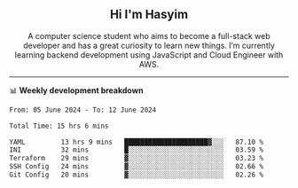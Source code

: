 <h2 align="center">Hi I'm Hasyim</h2>

<p align="center">A computer science student who aims to become a full-stack web developer and has a great curiosity to learn new things. I’m currently learning backend development using JavaScript and Cloud Engineer with AWS.</p>

---

📊 **Weekly development breakdown**

<!--START_SECTION:waka-->

```txt
From: 05 June 2024 - To: 12 June 2024

Total Time: 15 hrs 6 mins

YAML         13 hrs 9 mins   █████████████████████▓░░░   87.10 %
INI          32 mins         █░░░░░░░░░░░░░░░░░░░░░░░░   03.59 %
Terraform    29 mins         ▓░░░░░░░░░░░░░░░░░░░░░░░░   03.23 %
SSH Config   24 mins         ▓░░░░░░░░░░░░░░░░░░░░░░░░   02.66 %
Git Config   20 mins         ▓░░░░░░░░░░░░░░░░░░░░░░░░   02.26 %
```

<!--END_SECTION:waka-->


<!-- - You can reach me on **hasyim11c@gmail.com** -->
